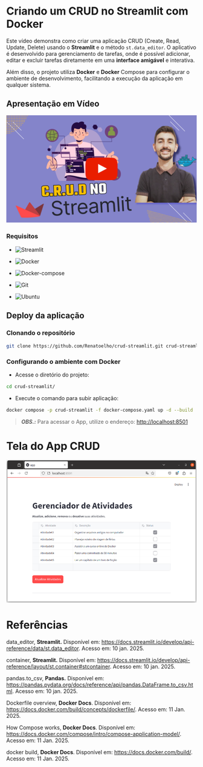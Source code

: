 # Criando um CRUD no Streamlit com Docker

Este vídeo demonstra como criar uma aplicação CRUD (Create, Read, Update, Delete) usando o **Streamlit** e o método `st.data_editor`. O aplicativo é desenvolvido para gerenciamento de tarefas, onde é possível adicionar, editar e excluir tarefas diretamente em uma **interface amigável** e interativa.

Além disso, o projeto utiliza **Docker** e **Docker** Compose para configurar o ambiente de desenvolvimento, facilitando a execução da aplicação em qualquer sistema.

<!--
https://www.youtube.com/@renato-coelho
Atividade01;Organizar arquivos antigos no computador;True
Atividade02;Planejar roteiro de viagem de férias;False
Atividade03;Assistir a um curso online de Docker;True
Atividade04;Fazer uma caminhada de 30 minutos;False
Atividade05;Ler um capítulo de um livro de ficção;True
-->

## Apresentação em Vídeo

<p align="center">
  <a href="https://youtu.be/lo0RypWRzpM" target="_blank"><img src="imagens/thumbnail/thumbnail-crud-streamlit-github.png" alt="Vídeo de apresentação"></a>
</p>

### Requisitos

+ ![Streamlit](https://img.shields.io/badge/Streamlit-1.41.1-E3E3E3)

+ ![Docker](https://img.shields.io/badge/Docker-27.4.1-E3E3E3)

+ ![Docker-compose](https://img.shields.io/badge/Docker--compose-1.25.0-E3E3E3)

+ ![Git](https://img.shields.io/badge/Git-2.25.1%2B-E3E3E3)

+ ![Ubuntu](https://img.shields.io/badge/Ubuntu-20.04-E3E3E3)


## Deploy da aplicação

### Clonando o repositório

```bash
git clone https://github.com/Renatoelho/crud-streamlit.git crud-streamlit
```

### Configurando o ambiente com Docker

+ Acesse o diretório do projeto:
```bash
cd crud-streamlit/
```

+ Execute o comando para subir aplicação:
```bash
docker compose -p crud-streamlit -f docker-compose.yaml up -d --build
```

> ***OBS.:*** Para acessar o App, utilize o endereço: [http://localhost:8501](http://localhost:8501)

# Tela do App CRUD

<p align="center">
  <img src="imagens/app/tela-app.png" alt="Tela do App CRUD"></a>
</p>

# Referências

data_editor, **Streamlit.** Disponível em: <https://docs.streamlit.io/develop/api-reference/data/st.data_editor>. Acesso em: 10 jan. 2025.

container, **Streamlit.** Disponível em: <https://docs.streamlit.io/develop/api-reference/layout/st.container#stcontainer>. Acesso em: 10 jan. 2025.

pandas.to_csv, **Pandas.** Disponível em: <https://pandas.pydata.org/docs/reference/api/pandas.DataFrame.to_csv.html>. Acesso em: 10 jan. 2025.

Dockerfile overview, **Docker Docs**.  Disponível em: <https://docs.docker.com/build/concepts/dockerfile/>. Acesso em: 11 Jan. 2025.

How Compose works, **Docker Docs**. Disponível em: <https://docs.docker.com/compose/intro/compose-application-model/>. Acesso em: 11 Jan. 2025.

docker build, **Docker Docs**. Disponível em: <https://docs.docker.com/build/>. Acesso em: 11 Jan. 2025.
